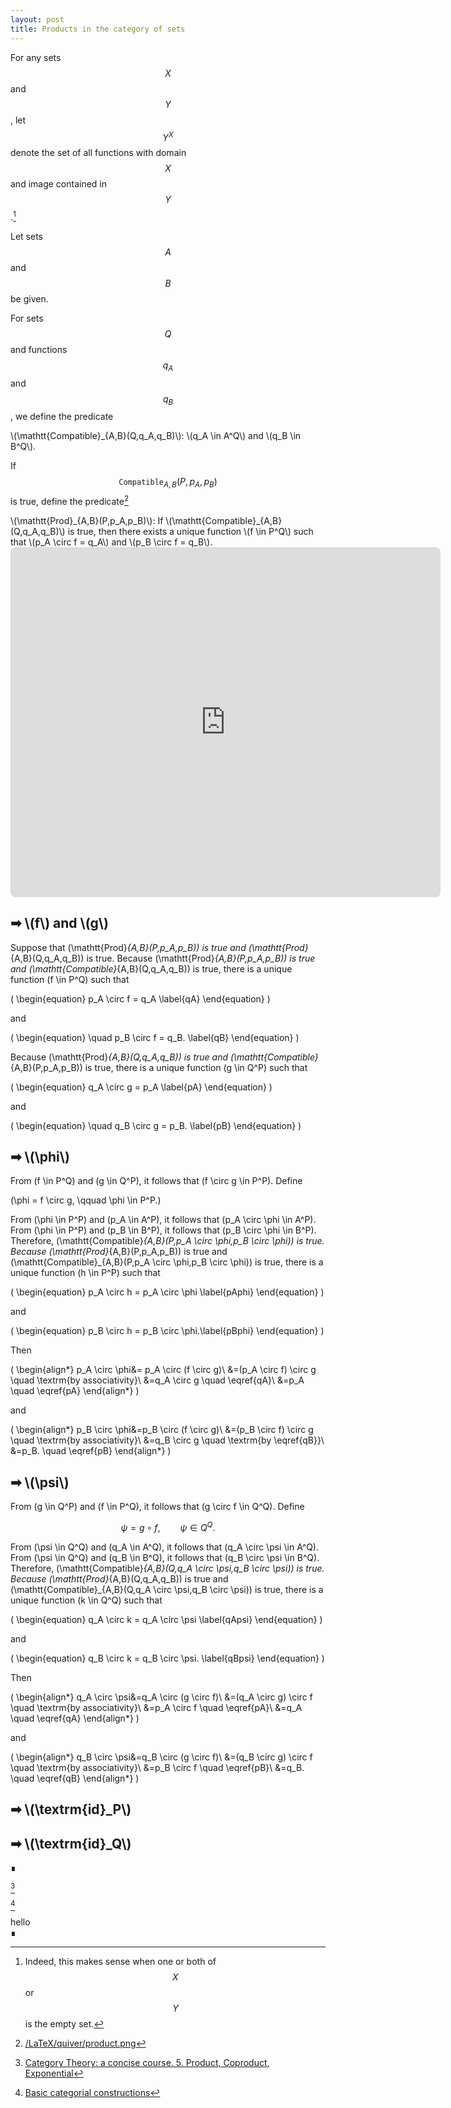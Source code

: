 ```yaml
---
layout: post
title: Products in the category of sets
---
```


For any sets $$X$$ and $$Y$$, let $$Y^X$$ denote the set of all functions with domain $$X$$ and image
contained in $$Y$$.[^1]

[^1]: Indeed, this makes sense when one or both of $$X$$ or $$Y$$ is the empty set.

Let sets $$A$$ and $$B$$ be given.

For sets $$Q$$ and functions $$q_A$$ and $$q_B$$, we define the predicate

<div class="bubblebox_white">
\(\mathtt{Compatible}_{A,B}(Q,q_A,q_B)\): \(q_A \in A^Q\) and \(q_B \in B^Q\).
</div>

If $$\mathtt{Compatible}_{A,B}(P,p_A,p_B)$$ is true, define the predicate[^2]

[^2]: [/LaTeX/quiver/product.png](/LaTeX/quiver/product.png)

<div class="bubblebox_white">
\(\mathtt{Prod}_{A,B}(P,p_A,p_B)\): If \(\mathtt{Compatible}_{A,B}(Q,q_A,q_B)\) is true, then there 
exists a unique function \(f \in P^Q\) such that \(p_A \circ f = q_A\) and \(p_B \circ f = q_B\).
</div>

<!-- https://q.uiver.app/?q=WzAsNCxbMCwyLCJBIl0sWzQsMiwiQiJdLFsyLDMsIlAiXSxbMiwwLCJRIl0sWzIsMCwicF9BIiwyXSxbMiwxLCJwX0IiXSxbMywwLCJxX0EiXSxbMywxLCJxX0IiLDJdLFszLDIsIlxcZXhpc3RzICEgZiIsMSx7InN0eWxlIjp7ImJvZHkiOnsibmFtZSI6ImRhc2hlZCJ9fX1dXQ== -->
<iframe class="quiver-embed" src="https://q.uiver.app/?q=WzAsNCxbMCwyLCJBIl0sWzQsMiwiQiJdLFsyLDMsIlAiXSxbMiwwLCJRIl0sWzIsMCwicF9BIiwyXSxbMiwxLCJwX0IiXSxbMywwLCJxX0EiXSxbMywxLCJxX0IiLDJdLFszLDIsIlxcZXhpc3RzICEgZiIsMSx7InN0eWxlIjp7ImJvZHkiOnsibmFtZSI6ImRhc2hlZCJ9fX1dXQ==&embed" width="688" height="560" style="border-radius: 8px; border: none;"></iframe>

<div class="proof">

<h2>➡ \(f\) and \(g\)</h2>

Suppose that \(\mathtt{Prod}_{A,B}(P,p_A,p_B)\) is true and \(\mathtt{Prod}_{A,B}(Q,q_A,q_B)\) is true.
Because \(\mathtt{Prod}_{A,B}(P,p_A,p_B)\) is true and \(\mathtt{Compatible}_{A,B}(Q,q_A,q_B)\) is true,
there is a unique function \(f \in P^Q\) such that

\(
\begin{equation}
p_A \circ f = q_A
\label{qA}
\end{equation}
\)

and

\(
\begin{equation}
\quad p_B \circ f = q_B.
\label{qB}
\end{equation}
\)


Because \(\mathtt{Prod}_{A,B}(Q,q_A,q_B)\) is true and
\(\mathtt{Compatible}_{A,B}(P,p_A,p_B)\) is true,
there is a unique function
\(g \in Q^P\) such that

\(
\begin{equation}
q_A \circ g = p_A
\label{pA}
\end{equation}
\)

and

\(
\begin{equation}
\quad q_B \circ g = p_B.
\label{pB}
\end{equation}
\)

<h2>➡ \(\phi\)</h2>

From \(f \in P^Q\) and \(g \in Q^P\), it follows that \(f \circ g \in P^P\).
Define

\(\phi = f \circ g, \qquad \phi \in P^P.\)

From \(\phi \in P^P\) and \(p_A \in A^P\), it follows that
\(p_A \circ \phi \in A^P\). From \(\phi \in P^P\) and
\(p_B \in B^P\), it follows that \(p_B \circ \phi \in B^P\).
Therefore,
\(\mathtt{Compatible}_{A,B}(P,p_A \circ \phi,p_B \circ \phi)\) is true.
Because \(\mathtt{Prod}_{A,B}(P,p_A,p_B)\) is true and \(\mathtt{Compatible}_{A,B}(P,p_A \circ \phi,p_B \circ \phi)\)
is true,
there is a unique function \(h \in P^P\) such that 

\(
\begin{equation}
p_A \circ h = p_A \circ \phi
\label{pAphi}
\end{equation}
\)

and

\(
\begin{equation}
p_B \circ h = p_B \circ \phi.\label{pBphi}
\end{equation}
\)

Then

\(
\begin{align*}
p_A \circ \phi&= p_A \circ (f \circ g)\\
&=(p_A \circ f) \circ g \quad \textrm{by associativity}\\
&=q_A \circ g \quad \eqref{qA}\\
&=p_A \quad \eqref{pA}
\end{align*}
\)

and

\(
\begin{align*}
p_B \circ \phi&=p_B \circ (f \circ g)\\
&=(p_B \circ f) \circ g \quad \textrm{by associativity}\\
&=q_B \circ g \quad \textrm{by \eqref{qB}}\\
&=p_B. \quad \eqref{pB}
\end{align*}
\)

<h2>➡ \(\psi\)</h2>

From \(g \in Q^P\) and \(f \in P^Q\), it follows that \(g \circ f \in Q^Q\).
Define

$$\psi = g \circ f, \qquad \psi \in Q^Q.$$

From \(\psi \in Q^Q\) and \(q_A \in A^Q\), it follows that 
\(q_A \circ \psi \in A^Q\).
From \(\psi \in Q^Q\) and \(q_B \in B^Q\), it follows that
\(q_B \circ \psi \in B^Q\). Therefore,
\(\mathtt{Compatible}_{A,B}(Q,q_A \circ \psi,q_B \circ \psi)\) is true.
Because \(\mathtt{Prod}_{A,B}(Q,q_A,q_B)\) is true and
\(\mathtt{Compatible}_{A,B}(Q,q_A \circ \psi,q_B \circ \psi)\) is true,
there is a unique function \(k \in Q^Q\)
such that

\(
\begin{equation}
q_A \circ k = q_A \circ \psi
\label{qApsi}
\end{equation}
\)

and

\(
\begin{equation}
q_B \circ k = q_B \circ \psi.
\label{qBpsi}
\end{equation}
\)

Then
      
\(
\begin{align*}
q_A \circ \psi&=q_A \circ (g \circ f)\\
&=(q_A \circ g) \circ f \quad \textrm{by associativity}\\
&=p_A \circ f \quad \eqref{pA}\\
&=q_A \quad \eqref{qA}
\end{align*}
\)

and

\(
\begin{align*}
q_B \circ \psi&=q_B \circ (g \circ f)\\
&=(q_B \circ g) \circ f \quad \textrm{by associativity}\\
&=p_B \circ f \quad \eqref{pB}\\
&=q_B. \quad \eqref{qB}
\end{align*}
\)

<h2>➡ \(\textrm{id}_P\)</h2>
  
<h2>➡ \(\textrm{id}_Q\)</h2>
  
<div class="bottomright">∎</div>
</div>


[^3]

[^3]: [Category Theory: a concise course. 5. Product, Coproduct, Exponential](https://categorytheory.gitlab.io/product_coproduct_exponential.html)

[^4]

[^4]: [Basic categorial constructions](https://www-users.cse.umn.edu/~garrett/m/fun/Notes/06_categories.pdf)

<div class="proof">
  hello
  <div class="bottomright">∎</div>
</div>

<script>
  MathJax = {
    tex: {
      tags: 'ams'  // should be 'ams', 'none', or 'all'
    }
  };
</script>
<script id="MathJax-script" async src="https://cdn.jsdelivr.net/npm/mathjax@3/es5/tex-chtml.js"></script>